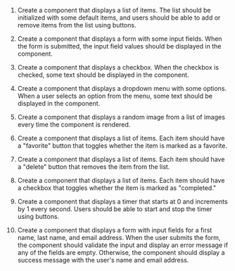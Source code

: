 1. Create a component that displays a list of items. The list should be initialized with some default items, and users should be able to add or remove items from the list using buttons.

2. Create a component that displays a form with some input fields. When the form is submitted, the input field values should be displayed in the component.

3. Create a component that displays a checkbox. When the checkbox is checked, some text should be displayed in the component.

4. Create a component that displays a dropdown menu with some options. When a user selects an option from the menu, some text should be displayed in the component.

5. Create a component that displays a random image from a list of images every time the component is rendered.

6. Create a component that displays a list of items. Each item should have a "favorite" button that toggles whether the item is marked as a favorite.

7. Create a component that displays a list of items. Each item should have a "delete" button that removes the item from the list.

8. Create a component that displays a list of items. Each item should have a checkbox that toggles whether the item is marked as "completed."

9. Create a component that displays a timer that starts at 0 and increments by 1 every second. Users should be able to start and stop the timer using buttons.

10. Create a component that displays a form with input fields for a first name, last name, and email address. When the user submits the form, the component should validate the input and display an error message if any of the fields are empty. Otherwise, the component should display a success message with the user's name and email address.